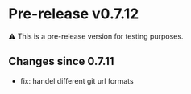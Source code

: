 # Pre-release v0.7.12

⚠️ This is a pre-release version for testing purposes.

## Changes since 0.7.11

* fix: handel different git url formats
